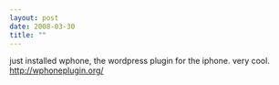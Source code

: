```yaml
---
layout: post
date: 2008-03-30
title: ""
---
```

just installed wphone, the wordpress plugin for the iphone. very cool. http://wphoneplugin.org/